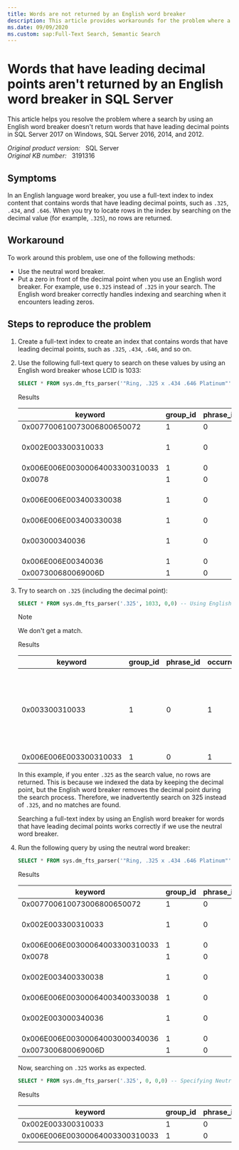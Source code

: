 ```yaml
---
title: Words are not returned by an English word breaker
description: This article provides workarounds for the problem where a search by using an English word breaker doesn't return words that have leading decimal points in SQL Server 2017 on Windows, SQL Server 2016, 2014, and 2012.
ms.date: 09/09/2020
ms.custom: sap:Full-Text Search, Semantic Search
---
```

# Words that have leading decimal points aren't returned by an English word breaker in SQL Server

This article helps you resolve the problem where a search by using an English word breaker doesn't return words that have leading decimal points in SQL Server 2017 on Windows, SQL Server 2016, 2014, and 2012.

_Original product version:_ &nbsp; SQL Server  
_Original KB number:_ &nbsp; 3191316

## Symptoms

In an English language word breaker, you use a full-text index to index content that contains words that have leading decimal points, such as `.325`, `.434`, and `.646`. When you try to locate rows in the index by searching on the decimal value (for example, `.325`), no rows are returned.

## Workaround

To work around this problem, use one of the following methods:

- Use the neutral word breaker.
- Put a zero in front of the decimal point when you use an English word breaker. For example, use `0.325` instead of `.325` in your search. The English word breaker correctly handles indexing and searching when it encounters leading zeros.

## Steps to reproduce the problem

1. Create a full-text index to create an index that contains words that have leading decimal points, such as `.325`, `.434`, `.646`, and so on.

2. Use the following full-text query to search on these values by using an English word breaker whose LCID is 1033:

    ```sql
    SELECT * FROM sys.dm_fts_parser('"Ring, .325 x .434 .646 Platinum"', 1033, 0,0)
    ```

    Results

    | keyword| group_id| phrase_id| occurrence| special_term| display_term| Notes |
    |---|---|---|---|---|---|---|
    |0x007700610073006800650072|1|0|1|Exact Match|Ring||
    |0x002E003300310033|1|0|2|Exact Match|.325|Keeps the decimal|
    |0x006E006E00300064003300310033|1|0|2|Exact Match|nn0d325||
    |0x0078|1|0|3|Noise Word|x||
    |0x006E006E003400330038|1|0|4|Exact Match|.434|Keeps the decimal|
    |0x006E006E003400330038|1|0|4|Exact Match|nn434||
    |0x003000340036|1|0|5|Exact Match|.646|Keeps the decimal|
    |0x006E006E00340036|1|0|5|Exact Match|nn46||
    |0x007300680069006D|1|0|6|Exact Match|Platinum||

3. Try to search on `.325` (including the decimal point):

    ```sql
    SELECT * FROM sys.dm_fts_parser('.325', 1033, 0,0) -- Using English word breaker to specify the ".325" search term.
    ```

    > [!NOTE]
    > We don't get a match.

    Results

    | keyword| group_id| phrase_id|occurrence| special_term| display_term| Notes |
    |---|---|---|---|---|---|---|
    |0x003300310033|1|0|1|Exact Match|325|Removes the decimal when searching and 325 <> .325, so no row returned|
    |0x006E006E003300310033|1|0|1|Exact Match|nn325||

    In this example, if you enter `.325` as the search value, no rows are returned. This is because we indexed the data by keeping the decimal point, but the English word breaker removes the decimal point during the search process. Therefore, we inadvertently search on 325 instead of `.325`, and no matches are found.

    Searching a full-text index by using an English word breaker for words that have leading decimal points works correctly if we use the neutral word breaker.

4. Run the following query by using the neutral word breaker:

    ```sql
    SELECT * FROM sys.dm_fts_parser('"Ring, .325 x .434 .646 Platinum"', 0, 0,0)
    ```

    Results

    | keyword| group_id| phrase_id| occurrence| special_term| display_term| Notes |
    |---|---|---|---|---|---|---|
    |0x007700610073006800650072|1|0|1|Exact Match|Ring||
    |0x002E003300310033|1|0|2|Exact Match|.325|Keeps the decimal|
    |0x006E006E00300064003300310033|1|0|2|Exact Match|nn0d325||
    |0x0078|1|0|3|Noise Word|x||
    |0x002E003400330038|1|0|4|Exact Match|.434|Keeps the decimal|
    |0x006E006E00300064003400330038|1|0|4|Exact Match|nn0d434||
    |0x002E003000340036|1|0|5|Exact Match|.646|Keeps the decimal|
    |0x006E006E00300064003000340036|1|0|5|Exact Match|nn0d646||
    |0x007300680069006D|1|0|6|Exact Match|Platinum||

    Now, searching on `.325` works as expected.

    ```sql
    SELECT * FROM sys.dm_fts_parser('.325', 0, 0,0) -- Specifying Neutral word breaker.
    ```

    Results

    | keyword| group_id| phrase_id| occurrence| special_term| display_term| Notes |
    |---|---|---|---|---|---|---|
    |0x002E003300310033|1|0|1|Exact Match|.325||
    |0x006E006E00300064003300310033|1|0|1|Exact Match|nn0d325||
